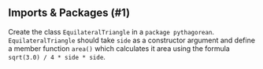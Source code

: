 ## Imports & Packages (#1)

Create the class `EquilateralTriangle` in a `package pythagorean`.
`EquilateralTriangle` should take `side` as a constructor argument and define 
a member function `area()` which calculates it area using the formula 
`sqrt(3.0) / 4 * side * side`.